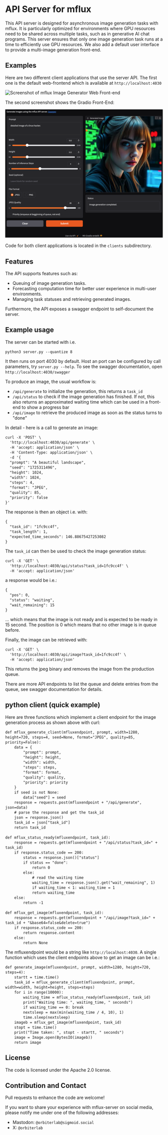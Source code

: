 # API Server for mflux

This API server is designed for asynchronous image generation tasks with mflux. It is particularly optimized for environments where GPU resources need to be shared across multiple tasks, such as in generative AI chat programs. This server ensures that only one image generation task runs at a time to efficiently use GPU resources. We also add a default user interface to provide a multi-image generation front-end.

## Examples

Here are two different client applications that use the server API. The first one is the default web-frontend which is available at `http://localhost:4030`

![Screenshot of mflux Image Generator Web Front-end](clients/web-ui/screenshot.png)

The second screenshot shows the Gradio Front-End:

![Screenshot of mflux Image Generator Gradio Front-end](clients/gradio-ui/screenshot.png)

Code for both client applications is located in the `clients` subdirectory.

## Features

The API supports features such as:
- Queuing of image generation tasks.
- Forecasting computation time for better user experience in multi-user environments.
- Managing task statuses and retrieving generated images.

Furthermore, the API exposes a swagger endpoint to self-document the server.

## Example usage

The server can be started with i.e.
```
python3 server.py --quantize 8
```

It then runs on port 4030 by default. Host an port can be configured by call parameters, try `server.py --help`. To see the swagger documentation, open `http://localhost:4030/swagger`

To produce an image, the usual workflow is:
- `/api/generate` to initialize the generation, this returns a `task_id`
- `/api/status` to check if the image generation has finished. If not, this also returns an approximated waiting time which can be used in a front-end to show a progress bar
- `/api/image` to retrieve the produced image as soon as the status turns to "done"

In detail - here is a call to generate an image:

```
curl -X 'POST' \
  'http://localhost:4030/api/generate' \
  -H 'accept: application/json' \
  -H 'Content-Type: application/json' \
  -d '{
  "prompt": "A beautiful landscape",
  "seed": "1725311496",
  "height": 1024,
  "width": 1024,
  "steps": 4,
  "format": "JPEG",
  "quality": 85,
  "priority": false
}'
```

The response is then an object i.e. with:

```
{
  "task_id": "1fc9cc4f",
  "task_length": 1,
  "expected_time_seconds": 146.88675427253082
}
````

The `task_id` can then be used to check the image generation status:

```
curl -X 'GET' \
  'http://localhost:4030/api/status?task_id=1fc9cc4f' \
  -H 'accept: application/json'
```

a response would be i.e.:
```
{
  "pos": 0,
  "status": "waiting",
  "wait_remaining": 15
}
```
... which means that the image is not ready and is expected to be ready in 15 second. The position is 0 which means that no other image is in queue before.

Finally, the image can be retrieved with:

```
curl -X 'GET' \
  'http://localhost:4030/api/image?task_id=1fc9cc4f' \
  -H 'accept: application/json'
```

This returns the jpeg binary and removes the image from the production queue.

There are more API endpoints to list the queue and delete entries from the queue, see swagger documentation for details.

## python client (quick example)

Here are three functions which implement a client endpoint for the image generation process as shown above with curl:

```
def mflux_generate_client(mfluxendpoint, prompt, width=1280, height=720, steps=4, seed=None, format="JPEG", quality=85, priority=False):
    data = {
        "prompt": prompt,
        "height": height,
        "width": width,
        "steps": steps,
        "format": format,
        "quality": quality,
        "priority": priority
    }
    if seed is not None:
        data["seed"] = seed
    response = requests.post(mfluxendpoint + "/api/generate", json=data)
    # parse the response and get the task_id
    json = response.json()
    task_id = json["task_id"]
    return task_id
    
def mflux_status_ready(mfluxendpoint, task_id):
    response = requests.get(mfluxendpoint + "/api/status?task_id=" + task_id)
    if response.status_code == 200:
        status = response.json()["status"]
        if status == "done":
            return 0
        else:
            # read the waiting time
            waiting_time = response.json().get("wait_remaining", 1)
            if waiting_time < 1: waiting_time = 1
            return waiting_time
    else:
        return -1

def mflux_get_image(mfluxendpoint, task_id):
    response = requests.get(mfluxendpoint + "/api/image?task_id=" + task_id + "&base64=false&delete=true")
    if response.status_code == 200:
        return response.content
    else:
        return None
```

The mfluxendpoint would be a string like `http://localhost:4030`. 
A single function which uses the client endpoints above to get an image can be i.e.:

```
def generate_image(mfluxendpoint, prompt, width=1280, height=720, steps=4):
    startt = time.time()
    task_id = mflux_generate_client(mfluxendpoint, prompt, width=width, height=height, steps=steps)
    for i in range(10000):
        waiting_time = mflux_status_ready(mfluxendpoint, task_id)
        print("Waiting time: ", waiting_time, " seconds")
        if waiting_time == 0: break
        nextsleep = max(min(waiting_time / 4, 10), 1)
        time.sleep(nextsleep)
    imageb = mflux_get_image(mfluxendpoint, task_id)    
    stopt = time.time()
    print("Time taken: ", stopt - startt, " seconds")
    image = Image.open(BytesIO(imageb))
    return image
```

## License

The code is licensed under the Apache 2.0 license.

## Contribution and Contact

Pull requests to enhance the code are welcome!

If you want to share your experience with mflux-server on social media, please notify me under one of the following addresses:

- Mastodon: `@orbiterlab@sigmoid.social`
- X: `@orbiterlab`
